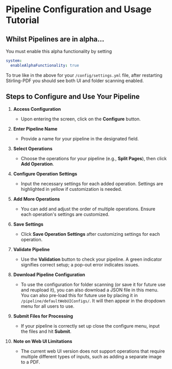 # Pipeline Configuration and Usage Tutorial

## Whilst Pipelines are in alpha...
You must enable this alpha functionality by setting
```yaml
system:
  enableAlphaFunctionality: true
```
To true like in the above for your `/config/settings.yml` file, after restarting Stirling-PDF you should see both UI and folder scanning enabled.


## Steps to Configure and Use Your Pipeline

1. **Access Configuration**
   - Upon entering the screen, click on the **Configure** button.

2. **Enter Pipeline Name**
   - Provide a name for your pipeline in the designated field.

3. **Select Operations**
   - Choose the operations for your pipeline (e.g., **Split Pages**), then click **Add Operation**.

4. **Configure Operation Settings**
   - Input the necessary settings for each added operation. Settings are highlighted in yellow if customization is needed.

5. **Add More Operations**
   - You can add and adjust the order of multiple operations. Ensure each operation's settings are customized.

6. **Save Settings**
   - Click **Save Operation Settings** after customizing settings for each operation.

7. **Validate Pipeline**
   - Use the **Validation** button to check your pipeline. A green indicator signifies correct setup; a pop-out error indicates issues.

8. **Download Pipeline Configuration**
   - To use the configuration for folder scanning (or save it for future use and reupload it), you can also download a JSON file in this menu. You can also pre-load this for future use by placing it in ``/pipeline/defaultWebUIConfigs/``. It will then appear in the dropdown menu for all users to use.

9. **Submit Files for Processing**
   - If your pipeline is correctly set up close the configure menu, input the files and hit **Submit**.

10. **Note on Web UI Limitations**
    - The current web UI version does not support operations that require multiple different types of inputs, such as adding a separate image to a PDF.
